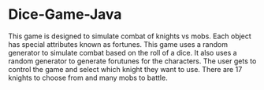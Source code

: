# Dice-Game-Java
This game is designed to simulate combat of knights vs mobs. Each object has special attributes known as fortunes. This game uses
a random generator to simulate combat based on the roll of a dice. It also uses a random generator to generate forutunes for the characters.
The user gets to control the game and select which knight they want to use. There are 17 knights to choose from and many mobs to battle.
